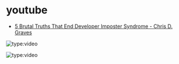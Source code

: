 # youtube

- [5 Brutal Truths That End Developer Imposter Syndrome - Chris D. Graves](https://www.youtube.com/embed/BOFTREbOT_s?si=vIlJhEJgUpHcBQoR)

![type:video](https://www.youtube.com/embed/BOFTREbOT_s?si=vIlJhEJgUpHcBQoR)

![type:video](https://www.youtube.com/embed/hOdYDOX6gug?si=mLmUPmGTbgn9FyS5)
